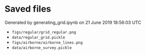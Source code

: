 # Saved files 


Generated by generating_grid.ipynb on 21 June 2019 18:56:03 UTC

*  `figs/regular/grid_regular.png` 
*  `data/regular_grid.pickle` 
*  `figs/airborne/airborne_lines.png` 
*  `data/airborne_survey.pickle` 
